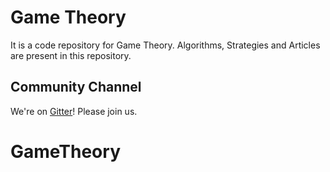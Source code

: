 # Game Theory
It is a code repository for Game Theory. Algorithms, Strategies and Articles are present in this repository.	

## Community Channel

We're on [Gitter](https://gitter.im/arghyabandyopadhyay/community)! Please join us.

# GameTheory